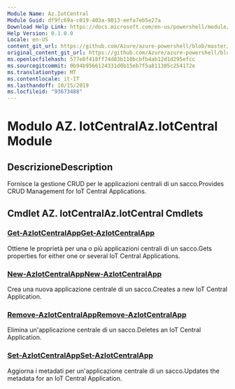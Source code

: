 ```yaml
---
Module Name: Az.IotCentral
Module Guid: df9fc69a-c019-403a-9013-eefa7eb5e27a
Download Help Link: https://docs.microsoft.com/en-us/powershell/module/az.iotcentral
Help Version: 0.1.0.0
Locale: en-US
content_git_url: https://github.com/Azure/azure-powershell/blob/master/src/IotCentral/IotCentral/help/Az.IotCentral.md
original_content_git_url: https://github.com/Azure/azure-powershell/blob/master/src/IotCentral/IotCentral/help/Az.IotCentral.md
ms.openlocfilehash: 577e8f418ff74d83b110bcbfb4ab12d1d295efcc
ms.sourcegitcommit: 0b94b9566124331d0b15eb7f5a811305c254172e
ms.translationtype: MT
ms.contentlocale: it-IT
ms.lasthandoff: 10/15/2019
ms.locfileid: "93673488"
---
```

# <span data-ttu-id="f3607-101">Modulo AZ. IotCentral</span><span class="sxs-lookup"><span data-stu-id="f3607-101">Az.IotCentral Module</span></span>
## <span data-ttu-id="f3607-102">Descrizione</span><span class="sxs-lookup"><span data-stu-id="f3607-102">Description</span></span>
<span data-ttu-id="f3607-103">Fornisce la gestione CRUD per le applicazioni centrali di un sacco.</span><span class="sxs-lookup"><span data-stu-id="f3607-103">Provides CRUD Management for IoT Central Applications.</span></span>

## <span data-ttu-id="f3607-104">Cmdlet AZ. IotCentral</span><span class="sxs-lookup"><span data-stu-id="f3607-104">Az.IotCentral Cmdlets</span></span>
### [<span data-ttu-id="f3607-105">Get-AzIotCentralApp</span><span class="sxs-lookup"><span data-stu-id="f3607-105">Get-AzIotCentralApp</span></span>](Get-AzIotCentralApp.md)
<span data-ttu-id="f3607-106">Ottiene le proprietà per una o più applicazioni centrali di un sacco.</span><span class="sxs-lookup"><span data-stu-id="f3607-106">Gets properties for either one or several IoT Central Applications.</span></span>

### [<span data-ttu-id="f3607-107">New-AzIotCentralApp</span><span class="sxs-lookup"><span data-stu-id="f3607-107">New-AzIotCentralApp</span></span>](New-AzIotCentralApp.md)
<span data-ttu-id="f3607-108">Crea una nuova applicazione centrale di un sacco.</span><span class="sxs-lookup"><span data-stu-id="f3607-108">Creates a new IoT Central Application.</span></span>

### [<span data-ttu-id="f3607-109">Remove-AzIotCentralApp</span><span class="sxs-lookup"><span data-stu-id="f3607-109">Remove-AzIotCentralApp</span></span>](Remove-AzIotCentralApp.md)
<span data-ttu-id="f3607-110">Elimina un'applicazione centrale di un sacco.</span><span class="sxs-lookup"><span data-stu-id="f3607-110">Deletes an IoT Central Application.</span></span>

### [<span data-ttu-id="f3607-111">Set-AzIotCentralApp</span><span class="sxs-lookup"><span data-stu-id="f3607-111">Set-AzIotCentralApp</span></span>](Set-AzIotCentralApp.md)
<span data-ttu-id="f3607-112">Aggiorna i metadati per un'applicazione centrale di un sacco.</span><span class="sxs-lookup"><span data-stu-id="f3607-112">Updates the metadata for an IoT Central Application.</span></span>

